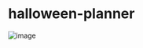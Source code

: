 # halloween-planner
![image](https://github.com/user-attachments/assets/91d1131f-b7af-412e-8048-bc2928c0e835)
